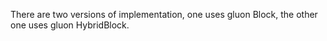 There are two versions of implementation, one uses gluon Block, the other one uses gluon HybridBlock.